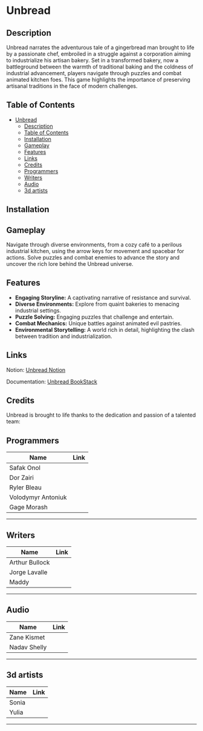 # Unbread

## Description

Unbread narrates the adventurous tale of a gingerbread man brought to life by a passionate chef, embroiled in a struggle against a corporation aiming to industrialize his artisan bakery. Set in a transformed bakery, now a battleground between the warmth of traditional baking and the coldness of industrial advancement, players navigate through puzzles and combat animated kitchen foes. This game highlights the importance of preserving artisanal traditions in the face of modern challenges.

## Table of Contents

- [Unbread](#unbread)
  - [Description](#description)
  - [Table of Contents](#table-of-contents)
  - [Installation](#installation)
  - [Gameplay](#gameplay)
  - [Features](#features)
  - [Links](#links)
  - [Credits](#credits)
  - [Programmers](#programmers)
  - [Writers](#writers)
  - [Audio](#audio)
  - [3d artists](#3d-artists)

## Installation

<!-- TODO -->
<!-- write good  instaltion when we have a package to install -->

## Gameplay

Navigate through diverse environments, from a cozy café to a perilous industrial kitchen, using the arrow keys for movement and spacebar for actions. Solve puzzles and combat enemies to advance the story and uncover the rich lore behind the Unbread universe.

## Features

- **Engaging Storyline:** A captivating narrative of resistance and survival.
- **Diverse Environments:** Explore from quaint bakeries to menacing industrial settings.
- **Puzzle Solving:** Engaging puzzles that challenge and entertain.
- **Combat Mechanics:** Unique battles against animated evil pastries.
- **Environmental Storytelling:** A world rich in detail, highlighting the clash between tradition and industrialization.

<!-- ## How to Contribute

We welcome contributions! If you're interested in helping with bug fixes, adding features, or improving documentation, please follow these steps:

1. Fork the repository.
2. Create a new branch for your feature (`git checkout -b feature/AmazingFeature`).
3. Commit your changes (`git commit -m 'Add some AmazingFeature'`).
4. Push to the branch (`git push origin feature/AmazingFeature`).
5. Open a pull request. -->

## Links

Notion: [Unbread Notion](https://dorzairi.notion.site/Unbread-4bcd51b61a244d69b949aa4b139d1fb7?pvs=4)

Documentation: [Unbread BookStack](https://bookstack.idanservers.com/books/unbread)

<!-- Discord: [Unbread Discord](https://discord.gg/Unbread) -->

<!-- TODO: Get a  steam store page -->
<!-- Steam: [Unbread Steam](https://store.steampowered.com/app/Unbread) -->

## Credits

Unbread is brought to life thanks to the dedication and passion of a talented team:

## Programmers

| Name               | Link                         |
| ------------------ | ----------------------------- |
| Safak Onol         |   |
| Dor Zairi          |   |
| Ryler Bleau        |   |
| Volodymyr Antoniuk |  |
| Gage Morash        |   |

---

## Writers

| Name           |         Link            |
| -------------- | ------------------------------- |
| Arthur Bullock |     |
| Jorge Lavalle  |     |
| Maddy          |     |

---

## Audio

|Name|Link|
|---|---|
|Zane Kismet |      |
|Nadav Shelly | <Email>|

---

## 3d artists
|Name|Link|
|---|---|
|Sonia |  |
|Yulia |  |

---
